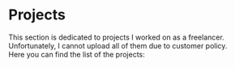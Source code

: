 # Projects
This section is dedicated to projects I worked on as a freelancer. Unfortunately, I cannot upload all of them due to customer policy.  
Here you can find the list of the projects:
